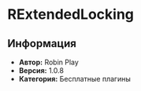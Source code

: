 # RExtendedLocking

## Информация
- **Автор:** Robin Play
- **Версия:** 1.0.8
- **Категория:** Бесплатные плагины

